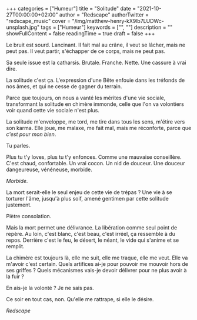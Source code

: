+++
categories = ["Humeur"]
title = "Solitude"
date = "2021-10-27T00:00:00+02:00"
author = "Redscape"
authorTwitter = "redscape_music"
cover = "/img/matthew-henry-kX9lb7LUDWc-unsplash.jpg"
tags = ["Humeur"]
keywords = ["", ""]
description = ""
showFullContent = false
readingTime = true
draft = false
+++

Le bruit est sourd. Lancinant. Il fait mal au crâne, il veut se lâcher, mais ne peut pas. Il veut partir, s'échapper de ce corps, mais ne peut pas.

Sa seule issue est la catharsis. Brutale. Franche. Nette. Une cassure à vrai dire.

La solitude c'est ça. L'expression d'une Bête enfouie dans les tréfonds de nos âmes, et qui ne cesse de gagner du terrain.

Parce que toujours, on nous a vanté les mérites d'une vie sociale, transformant la solitude en chimère immonde, celle que l'on va volontiers voir quand cette vie sociale n'est plus.

La solitude m'enveloppe, me tord, me tire dans tous les sens, m'étire vers son karma. Elle joue, me malaxe, me fait mal, mais me réconforte, parce que *c'est pour mon bien*.

Tu parles.


Plus tu t'y loves, plus tu t'y enfonces. Comme une mauvaise conseillère. C'est chaud, confortable. Un vrai cocon. Un nid de douceur. Une douceur dangeureuse, vénéneuse, morbide.

*Morbide.*

La mort serait-elle le seul enjeu de cette vie de trépas ? Une vie à se torturer l'âme, jusqu'à plus soif, amené gentimen par cette solitude justement.

Piètre consolation.

Mais la mort permet une délivrance. La libération comme seul point de repère.
Au loin, c'est blanc, c'est beau, c'est irréel, ça ressemble à du repos. Derrière c'est le feu, le désert, le néant, le vide qui s'anime et se remplit. 

La chimère est toujours là, elle me suit, elle me traque, elle me veut.
Elle va m'avoir c'est certain.
Quels artifices ai-je pour pouvoir me mouvoir hors de ses griffes ? Quels mécanismes vais-je devoir délivrer pour ne plus avoir à la fuir ?

En ais-je la volonté ? Je ne sais pas.

Ce soir en tout cas, non.
Qu'elle me rattrape, si elle le désire.

*Redscape*